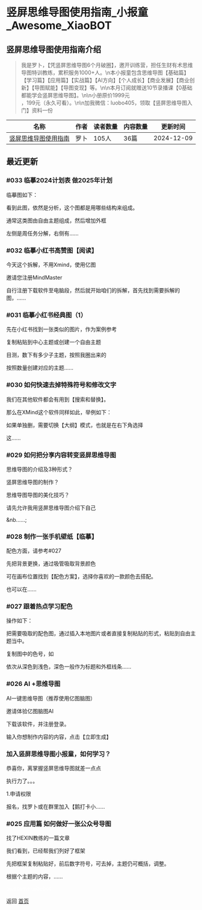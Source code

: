 # 竖屏思维导图使用指南_小报童_Awesome_XiaoBOT

## 竖屏思维导图使用指南介绍
> 我是罗卜，【凭竖屏思维导图6个月破圈】，邀开训练营，担任生财有术思维导图特训教练，累积服务1000+人。\n本小报童包含思维导图【基础篇】【学习篇】【应用篇】【实战篇】【AI方向】【个人成长】【商业发展】【商业创新】【导图赋能】【导图变现】等。\n\n本月订阅就赠送10节录播课【0基础都能学会竖屏思维导图】。\n\n小册原价1999元  
，199元（永久可看）。\n\n加我微信：luobo405，领取【竖屏思维导图入门】资料一份  
  


|名称|作者|读者数量|内容数量|更新时间|
|---|---|---|---|---|
|[竖屏思维导图使用指南](https://xiaobot.net/p/luobo405?refer=0b133df9-27dc-423b-8101-639049001c13)|罗卜|105人|36篇|2024-12-09|

## 最近更新
### #033 临摹2024计划表 做2025年计划

临摹图如下：

看到此图，依然是分析，这个图都是用哪些结构来组成。

通常这类图由自由主题组成，然后增加外框

左侧是周任务分解，右侧有......

### #032 临摹小红书高赞图【阅读】

今天这个拆解，不用Xmind，使用亿图

邀请您注册MindMaster

自行注册下载软件至电脑段，然后就开始咱们的拆解，首先找到需要拆解的图，......

### #031 临摹小红书经典图（1）

先在小红书找到一张类似的图片，作为案例参考

复制粘贴到中心主题或创建一个自由主题

目测，数下有多少子主题，按照我圈出来的

按照数量创建对应的主题......

### #030 如何快速去掉特殊符号和修改文字

我们在其他软件都会有用到【搜索和替换】。

那么在XMind这个软件同样如此，举例如下：

如果单独删，需要切换【大纲】模式，也就是在右下角选择

这......

### #029 如何把分享内容转变竖屏思维导图

思维导图的介绍及3种形式？

竖屏思维导图的制作？

思维导图导图的美化技巧？

请先允许我用竖屏思维导图介绍下自己

&nb......;

### #028 制作一张手机壁纸【临摹】

配色方面，请参考#027

先把背景更换，通过吸管吸取背景颜色

可在画布位置找到【配色方案】，选择你喜欢的一款颜色去搭配。

也可以在......

### #027 跟着热点学习配色

操作如下：

把需要吸取的配色图，通过插入本地图片或者直接复制粘贴的形式，粘贴到自由主题当中。

复制图中的色号，如

依次从深色到浅色，深色一般作为标题和外框线条......

### #026 AI +思维导图

AI一键思维导图（推荐使用亿图脑图）

邀请体验亿图脑图AI

下载该软件，并注册登录。

输入你想制作内容的内容，点击【立即生成】

### 加入竖屏思维导图小报童，如何学习？

恭喜你，离掌握竖屏思维导图就差一点点

执行力了。。。

1.申请权限

报名，找罗卜或在群里加入【鹅打卡小......

### #025 应用篇 如何做好一张公众号导图

找了HEXIN教练的一篇文章

我们看到，已经帮我们列好了框架

先把框架复制粘贴好，前后数字符号，可去掉，主题仍可概括，调整。

根据个主题的内容，......


<a href="https://github.com/Reno9527/awesome-xiaobot" style="color: white; text-decoration: none;">awesome-xiaobot</a>

返回 [首页](../README.md)
